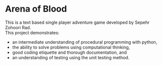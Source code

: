 # Arena of Blood
This is a text based single player adventure game developed by Sepehr Zohoori Rad.  
This project demonstrates:  
- an intermediate understanding of procedural programming with python, 
- the ability to solve problems using computational thinking,
- good coding etiquette and thorough documentation, and 
- an understanding of testing using the unit testing method.


